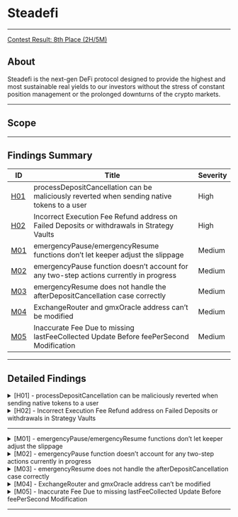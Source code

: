 # Steadefi

---

[Contest Result: 8th Place (2H/5M)](https://www.codehawks.com/contests/clo38mm260001la08daw5cbuf)

## About

Steadefi is the next-gen DeFi protocol designed to provide the highest and most sustainable real yields to our investors without the stress of constant position management or the prolonged downturns of the crypto markets.

---

## Scope

---

## Findings Summary

| ID  | Title                            | Severity   |
|-----|----------------------------------|------------|
| [H01](#h01---xxx) | processDepositCancellation can be maliciously reverted when sending native tokens to a user                              | High       |
| [H02](#h02---xxx) | Incorrect Execution Fee Refund address on Failed Deposits or withdrawals in Strategy Vaults                              | High       |
| [M01](#m01---xxx) | emergencyPause/emergencyResume functions don’t let keeper adjust the slippage                              | Medium     |
| [M02](#m02---xxx) | emergencyPause function doesn’t account for any two-step actions currently in progress                              | Medium     |
| [M03](#m03---xxx) | emergencyResume does not handle the afterDepositCancellation case correctly                              | Medium     |
| [M04](#m04---xxx) | ExchangeRouter and gmxOracle address can’t be modified                              | Medium     |
| [M05](#m05---xxx) | Inaccurate Fee Due to missing lastFeeCollected Update Before feePerSecond Modification                              | Medium     |


---

## Detailed Findings

<details>
  <summary><a id="h01---xxx"></a>[H01] - processDepositCancellation can be maliciously reverted when sending native tokens to a user</summary>
  
  <br>

**Severity:** High

**Summary:** 

  The Strategy Vaults within the protocol use a two-step process for handling asset transfers via GMXv2. A **`createDeposit()`** transaction is followed by a callback function (**`afterDepositExecution()`** or **`afterDepositCancellation()`**) based on the transaction's success. In the event of a failed deposit due to GMX checks, a malicious user can halt the protocol by causing an intentional revert in the processDepositCancellation function.

**Vulnerability Details:** 

  The **`processDepositCancellation`** function is invoked when a deposit to the GMX fails and the corresponding **`afterDepositCancellation()`** callback is triggered in the vault's callback contract. The function is designed to refund the user's deposited assets. However, there's a vulnerability when returning native tokens through a low-level call.

```solidity
function processDepositCancellation(GMXTypes.Store storage self) external {
        GMXChecks.beforeProcessDepositCancellationChecks(self);

        // Repay borrowed assets
        GMXManager.repay(
            self, self.depositCache.borrowParams.borrowTokenAAmt, self.depositCache.borrowParams.borrowTokenBAmt
        );

        // Return user's deposited asset
        // If native token is being withdrawn, we convert wrapped to native
        if (self.depositCache.depositParams.token == address(self.WNT)) {
            self.WNT.withdraw(self.WNT.balanceOf(address(this)));
            (bool success,) = self.depositCache.user.call{value: address(this).balance}("");
            require(success, "Transfer failed.");
        } else {
            // Transfer requested withdraw asset to user
            IERC20(self.depositCache.depositParams.token).safeTransfer(
                self.depositCache.user, self.depositCache.depositParams.amt
            );
        }

        self.status = GMXTypes.Status.Open;

        emit DepositCancelled(self.depositCache.user);
    }
```

The vulnerability lies in the use of a low-level call to transfer native tokens, which checks for a successful transfer before completing the transaction. A malicious user can create a smart contract with a receive function that purposely fails, preventing the completion of the **`processDepositCancellation`** function.

**Impact:** 

The exploit can lead to the **`processDepositCancellation`** function consistently failing, which traps the contract in a perpetual "Deposit" state. This persistent state prevents any future interactions with the vault, effectively freezing its operations and could be leveraged to perform a denial-of-service attack on the protocol.

**Tools Used:** 

Manual analysis

**Recommendation:** 

To mitigate the risk, the protocol should avoid relying on the success status of the low-level call within the **`processDepositCancellation`** function. One possible solution could be implementing a try-catch mechanism around the low-level call or not requiring the success of the call for the function to proceed. Here's the updated code suggestion:

```solidity
function processDepositCancellation(GMXTypes.Store storage self) external {
        GMXChecks.beforeProcessDepositCancellationChecks(self);

	...

        // Return user's deposited asset
        // If native token is being withdrawn, we convert wrapped to native
        if (self.depositCache.depositParams.token == address(self.WNT)) {
            self.WNT.withdraw(self.WNT.balanceOf(address(this)));
            (bool success,) = self.depositCache.user.call{value: address(this).balance}("");
        } else {
	      
            ...
    }
```

</details>

<details>
  <summary><a id="h02---xxx"></a>[H02] - Incorrect Execution Fee Refund address on Failed Deposits or withdrawals in Strategy Vaults </summary>
  
  <br>

**Severity:** High

**Summary:** 

The Strategy Vaults within the protocol use a two-step process for handling deposits/withdrawals via GMXv2. A **`createDeposit()`** transaction is followed by a callback function (**`afterDepositExecution()`** or **`afterDepositCancellation()`**) based on the transaction's success. In the event of a failed deposit due to vault health checks, the execution fee refund is mistakenly sent to the depositor instead of the keeper who triggers the deposit failure process.

**Vulnerability Details:** 

The protocol handles the deposit through the **`deposit`** function, which uses several parameters including an execution fee that refunds any excess fees. 

```solidity
function deposit(GMXTypes.DepositParams memory dp) external payable nonReentrant {
        GMXDeposit.deposit(_store, dp, false);
    }

struct DepositParams {
    // Address of token depositing; can be tokenA, tokenB or lpToken
    address token;
    // Amount of token to deposit in token decimals
    uint256 amt;
    // Minimum amount of shares to receive in 1e18
    uint256 minSharesAmt;
    // Slippage tolerance for adding liquidity; e.g. 3 = 0.03%
    uint256 slippage;
    // Execution fee sent to GMX for adding liquidity
    uint256 executionFee;
  }
```

The refund is intended for the message sender (**`msg.sender`**), which in the initial deposit case, is the depositor. This is established in the **`GMXDeposit.deposit`** function, where **`self.refundee`** is assigned to **`msg.sender`**.

```solidity
function deposit(GMXTypes.Store storage self, GMXTypes.DepositParams memory dp, bool isNative) external {
        // Sweep any tokenA/B in vault to the temporary trove for future compouding and to prevent
        // it from being considered as part of depositor's assets
        if (self.tokenA.balanceOf(address(this)) > 0) {
            self.tokenA.safeTransfer(self.trove, self.tokenA.balanceOf(address(this)));
        }
        if (self.tokenB.balanceOf(address(this)) > 0) {
            self.tokenB.safeTransfer(self.trove, self.tokenB.balanceOf(address(this)));
        }

        self.refundee = payable(msg.sender);

        ...

        _dc.depositKey = GMXManager.addLiquidity(self, _alp);

        self.depositCache = _dc;

        emit DepositCreated(_dc.user, _dc.depositParams.token, _dc.depositParams.amt);
    }
```

If the deposit passes the GMX checks, the **`afterDepositExecution`** callback is triggered, leading to **`vault.processDeposit()`** to check the vault's health. A failure here updates the status to **`GMXTypes.Status.Deposit_Failed`**. The reversal process is then handled by the **`processDepositFailure`** function, which can only be called by keepers. They pay for the transaction's gas costs, including the execution fee.

```solidity
function processDepositFailure(uint256 slippage, uint256 executionFee) external payable onlyKeeper {
        GMXDeposit.processDepositFailure(_store, slippage, executionFee);
    }
```

In **`GMXDeposit.processDepositFailure`**, **`self.refundee`** is not updated, resulting in any excess execution fees being incorrectly sent to the initial depositor, although the keeper paid for it.

```solidity
function processDepositFailure(GMXTypes.Store storage self, uint256 slippage, uint256 executionFee) external {
        GMXChecks.beforeProcessAfterDepositFailureChecks(self);

        GMXTypes.RemoveLiquidityParams memory _rlp;

        // If current LP amount is somehow less or equal to amount before, we do not remove any liquidity
        if (GMXReader.lpAmt(self) <= self.depositCache.healthParams.lpAmtBefore) {
            processDepositFailureLiquidityWithdrawal(self);
        } else {
            // Remove only the newly added LP amount
            _rlp.lpAmt = GMXReader.lpAmt(self) - self.depositCache.healthParams.lpAmtBefore;

            // If delta strategy is Long, remove all in tokenB to make it more
            // efficent to repay tokenB debt as Long strategy only borrows tokenB
            if (self.delta == GMXTypes.Delta.Long) {
                address[] memory _tokenASwapPath = new address[](1);
                _tokenASwapPath[0] = address(self.lpToken);
                _rlp.tokenASwapPath = _tokenASwapPath;

                (_rlp.minTokenAAmt, _rlp.minTokenBAmt) = GMXManager.calcMinTokensSlippageAmt(
                    self, _rlp.lpAmt, address(self.tokenB), address(self.tokenB), slippage
                );
            } else {
                (_rlp.minTokenAAmt, _rlp.minTokenBAmt) = GMXManager.calcMinTokensSlippageAmt(
                    self, _rlp.lpAmt, address(self.tokenA), address(self.tokenB), slippage
                );
            }

            _rlp.executionFee = executionFee;

            // Remove liqudity
            self.depositCache.withdrawKey = GMXManager.removeLiquidity(self, _rlp);
        }
```

The same issue occurs in the **`processWithdrawFailure`** function where the excess fees will be sent to the initial user who called withdraw instead of the keeper.

**Impact:** 

This flaw causes a loss of funds for the keepers, negatively impacting the vaults. Users also inadvertently receive extra fees that are rightfully owed to the keepers

**Tools Used:** 

manual analysis

**Recommendation:** 

The **`processDepositFailure`**  and **`processWithdrawFailure`** functions must be modified to update **`self.refundee`** to the current executor of the function, which, in the case of deposit or withdraw failure, is the keeper.

```solidity
function processDepositFailure(GMXTypes.Store storage self, uint256 slippage, uint256 executionFee) external {
        GMXChecks.beforeProcessAfterDepositFailureChecks(self);

        GMXTypes.RemoveLiquidityParams memory _rlp;

	self.refundee = payable(msg.sender);

	...
        }
```

```solidity
function processWithdrawFailure(
    GMXTypes.Store storage self,
    uint256 slippage,
    uint256 executionFee
  ) external {
    GMXChecks.beforeProcessAfterWithdrawFailureChecks(self);

    self.refundee = payable(msg.sender);

    ...
  }
```

</details>

---

<details>
  <summary><a id="m01---xxx"></a>[M01] - emergencyPause/emergencyResume functions don’t let keeper adjust the slippage</summary>
  
  <br>

**Severity:** Medium

**Summary:** 

The protocol implements an emergencyPause function to be called by approved Keepers in an emergency situation. This function is designed to convert all liquidity pool tokens back to the underlying assets and hold them in the vault, also pausing all vault activities, including asset deposits, borrows, or rebalancing. However, the function fails to allow keepers to adjust the slippage that will be used when converting all liquidity pool tokens back to the underlying assets opening the door for MEV attacks.

**Vulnerability Details:** 

The emergencyPause function is called by keepers in an emergency situation, this will call GMXManager.removeLiquidity which withdraws the protocol's liquidity from the pool without allowing for slippage adjustment

```solidity
// contract GMXVault
function emergencyPause() external payable onlyKeeper {
        GMXEmergency.emergencyPause(_store);
    }

// library GMXEmergency
function emergencyPause(
    GMXTypes.Store storage self
  ) external {
    self.refundee = payable(msg.sender);

    GMXTypes.RemoveLiquidityParams memory _rlp;

    // Remove all of the vault's LP tokens
    _rlp.lpAmt = self.lpToken.balanceOf(address(this));
    _rlp.executionFee = msg.value;

    GMXManager.removeLiquidity(
      self,
      _rlp
    );

    self.status = GMXTypes.Status.Paused;

    emit EmergencyPause();
  }
```

When liquidity is added in GMXManager.addLiquidity the minMarketTokens parameter will be zero (default value). 

When liquidity is removed in GMXManager.removeLiquidity the minLongTokenAmount and minShortTokenAmount will also be set to zero (default value).

**Impact:** 

A malicious actor can sandwich the **`emergencyPause`** function, leading to significant losses for the protocol.

Similarly, the **`emergencyResume`** function is also susceptible to this issue when it attempts to add liquidity back into the pool without slippage adjustments.

**Tools Used:** 

Manual analysis

**Recommendation:** 

The **`emergencyPause`** and **`emergencyResume`** functions should be modified to include a slippage parameter that Keepers can adjust during each call.

```solidity
function emergencyPause(uint256 slippage) external payable onlyKeeper {
        GMXEmergency.emergencyPause(_store, slippage);
    }
```

```solidity
function emergencyResume(uint256 slippage) external payable onlyOwner {
        GMXEmergency.emergencyResume(_store, slippage);
    }
```

</details>

<details>
  <summary><a id="m02---xxx"></a>[M02] - emergencyPause function doesn’t account for any two-step actions currently in progress </summary>
  
  <br>

**Severity:** Medium

**Summary:** 

  The protocol implements an emergencyPause function to be called by approved Keepers in an emergency situation. This function is designed to convert all liquidity pool tokens back to the underlying assets and hold them in the vault, also pausing all vault activities, including asset deposits, borrows, or rebalancing. However, the function fails to consider ongoing process such as deposits, withdrawals, compounding, or rebalancing, which could result in incomplete actions and potential loss of funds.

**Vulnerability Details:** 

The **`emergencyPause`** function changes the vault's status to "Paused", preventing any  asset deposits, borrows, or rebalancing. However, if the function is executed while an ongoing process is underway, it could prevent the completion of that transaction. This is due to the fact that in-progress transactions rely on the vault's status for their completion logic to execute successfully.

```solidity
function emergencyPause(
    GMXTypes.Store storage self
  ) external {
    self.refundee = payable(msg.sender);

    GMXTypes.RemoveLiquidityParams memory _rlp;

    // Remove all of the vault's LP tokens
    _rlp.lpAmt = self.lpToken.balanceOf(address(this));
    _rlp.executionFee = msg.value;

    GMXManager.removeLiquidity(
      self,
      _rlp
    );

    self.status = GMXTypes.Status.Paused;

    emit EmergencyPause();
  }
```

Assuming an **`afterDepositExecution`** callback should trigger, its completion would be blocked by the paused status set by an **`emergencyPause`** call. This causes the callback to take no further action, preventing users from receiving any vault shares they should be entitled to post-deposit.

```solidity
function afterDepositExecution(
    bytes32 depositKey,
    IDeposit.Props memory /* depositProps */,
    IEvent.Props memory /* eventData */
  ) external onlyController {
    GMXTypes.Store memory _store = vault.store();

    if (
      _store.status == GMXTypes.Status.Deposit &&
      _store.depositCache.depositKey == depositKey
    ) {
      vault.processDeposit();
    } else if (
	...
  }
```

**Impact:** 

Any in-progress transaction is not accounted for when the emergency pause is activated resulting in incomplete processes and a disruption of the protocol's accounting or a loss of funds. Furthermore the execution fee refund will be sent back to the keeper that called emergencyPause instead of the user.

**Tools Used:** 

Manual analysis

**Recommendation:** 

Implement additional functionality within the **`emergencyPause`** function to ensure that ongoing transactions are accounted for before and the protocols accounting is correctly updated.

</details>

<details>
  <summary><a id="m03---xxx"></a>[M03] - emergencyResume does not handle the afterDepositCancellation case correctly</summary>
  
  <br>

**Severity:** Medium

**Summary:** 

  The **`emergencyResume`** function is intended to recover the vault's liquidity following an **`emergencyPause`**. It operates under the assumption of a successful deposit call. However, if the deposit call is cancelled by GMX, the **`emergencyResume`** function does not account for this scenario, potentially locking funds.

**Vulnerability Details:** 

When **`emergencyResume`** is invoked, it sets the vault's status to "Resume" and deposits all LP tokens back into the pool. The function is designed to execute when the vault status is "Paused" and can be triggered by an approved keeper.

```solidity
function emergencyResume(
    GMXTypes.Store storage self
  ) external {
    GMXChecks.beforeEmergencyResumeChecks(self);

    self.status = GMXTypes.Status.Resume;

    self.refundee = payable(msg.sender);

    GMXTypes.AddLiquidityParams memory _alp;

    _alp.tokenAAmt = self.tokenA.balanceOf(address(this));
    _alp.tokenBAmt = self.tokenB.balanceOf(address(this));
    _alp.executionFee = msg.value;

    GMXManager.addLiquidity(
      self,
      _alp
    );
  }
```

Should the deposit fail, the callback contract's **`afterDepositCancellation`** is expected to revert, which does not impact the continuation of the GMX execution. After the cancellation occurs, the vault status is "Resume", and the liquidity is not re-added to the pool.

```solidity
function afterDepositCancellation(
    bytes32 depositKey,
    IDeposit.Props memory /* depositProps */,
    IEvent.Props memory /* eventData */
  ) external onlyController {
    GMXTypes.Store memory _store = vault.store();

    if (_store.status == GMXTypes.Status.Deposit) {
      if (_store.depositCache.depositKey == depositKey)
        vault.processDepositCancellation();
    } else if (_store.status == GMXTypes.Status.Rebalance_Add) {
      if (_store.rebalanceCache.depositKey == depositKey)
        vault.processRebalanceAddCancellation();
    } else if (_store.status == GMXTypes.Status.Compound) {
      if (_store.compoundCache.depositKey == depositKey)
        vault.processCompoundCancellation();
    } else {
      revert Errors.DepositCancellationCallback();
    }
  }
```

Given this, another attempt to execute **`emergencyResume`** will fail because the vault status is not "Paused".

```solidity
function beforeEmergencyResumeChecks (
    GMXTypes.Store storage self
  ) external view {
    if (self.status != GMXTypes.Status.Paused)
      revert Errors.NotAllowedInCurrentVaultStatus();
  }
```

In this state, an attempt to revert to "Paused" status via **`emergencyPause`** could fail in GMXManager.removeLiquidity, as there are no tokens to send back to the GMX pool, leading to a potential fund lock within the contract.

**Impact:** 

The current implementation may result in funds being irretrievably locked within the contract. 

**Tools Used:** 

Manual Analysis

**Recommendation:** 

To address this issue, handle the afterDepositCancellation case correctly by allowing emergencyResume to be called again.

</details>

<details>
  <summary><a id="m04---xxx"></a>[M04] - ExchangeRouter and gmxOracle address can’t be modified</summary>
  
  <br>

**Severity:** Medium

**Summary:** 

  GMXVault's current implementation sets the **`gmxOracle`** and **`exchangeRouter`** addresses at deployment with no capability to update them. Given that GMX documentation suggests the potential for these addresses to change in the future, the lack of an update mechanism could result in operational issues if and when an update is required.

”If using contracts such as the ExchangeRouter, Oracle or Reader do note that their addresses will change as new logic is added”

The GMXVault contract is initially configured with the **`gmxOracle`** and **`exchangeRouter`** addresses, during the construction of the contract. However there is no functionality to change these addresses down the line.

```solidity
constructor(string memory name, string memory symbol, GMXTypes.Store memory store_)
        ERC20(name, symbol)
        Ownable(msg.sender)
    {
			
	_store.gmxOracle = IGMXOracle(store_.gmxOracle);

        _store.exchangeRouter = IExchangeRouter(store_.exchangeRouter);
        _store.router = store_.router;
        _store.depositVault = store_.depositVault;
        _store.withdrawalVault = store_.withdrawalVault;
        _store.roleStore = store_.roleStore;

        _store.swapRouter = ISwap(store_.swapRouter);

        ...
    }
```

**Impact:** 

The inability to update these addresses means that GMXVault risks becoming incompatible with newer versions of related contracts or could continue to rely on outdated or potentially insecure versions.

**Tools Used:** 

Manual analysis

**Recommendation:** 

Add owner-only functions that enable the updating of the **`gmxOracle`** and **`exchangeRouter`** addresses.

</details>

<details>
  <summary><a id="m05---xxx"></a>[M05] - Inaccurate Fee Due to missing lastFeeCollected Update Before feePerSecond Modification</summary>
  
  <br>

**Severity:** Medium

**Summary:** 

  The protocol charges a management fee based on the **`feePerSecond`** variable, which dictates the rate at which new vault tokens are minted as fees via the **`mintFee`** function. An administrative function **`updateFeePerSecond`** allows the owner to alter this fee rate. However, the current implementation does not account for accrued fees before the update, potentially leading to incorrect fee calculation.

**Vulnerability Details:** 

The contract's logic fails to account for outstanding fees at the old rate prior to updating the **`feePerSecond`**. As it stands, the **`updateFeePerSecond`** function changes the fee rate without triggering a **`mintFee`**, which would update the **`lastFeeCollected`** timestamp and mint the correct amount of fees owed up until that point.

```solidity
function updateFeePerSecond(uint256 feePerSecond) external onlyOwner {
        _store.feePerSecond = feePerSecond;
        emit FeePerSecondUpdated(feePerSecond);
    }
```

**Scenario Illustration:**

- User A deposits, triggering **`mintFee`** and setting **`lastFeeCollected`** to the current **`block.timestamp`**.
- After two hours without transactions, no additional **`mintFee`** calls occur.
- The owner invokes **`updateFeePerSecond`** to increase the fee by 10%.
- User B deposits, and **`mintFee`** now calculates fees since **`lastFeeCollected`** using the new, higher rate, incorrectly applying it to the period before the rate change.

**Impact:** 

The impact is twofold:

- An increased **`feePerSecond`** results in excessively high fees charged for the period before the update.
- A decreased **`feePerSecond`** leads to lower-than-expected fees for the same duration.

**Tools Used:** 

Manual Analysis

**Recommendation:** 

Ensure the fees are accurately accounted for at their respective rates by updating **`lastFeeCollected`** to the current timestamp prior to altering the **`feePerSecond`**. This can be achieved by invoking **`mintFee`** within the **`updateFeePerSecond`** function to settle all pending fees first:

```solidity
function updateFeePerSecond(uint256 feePerSecond) external onlyOwner {
	self.vault.mintFee();
        _store.feePerSecond = feePerSecond;
        emit FeePerSecondUpdated(feePerSecond);
    }
```

</details>

---
